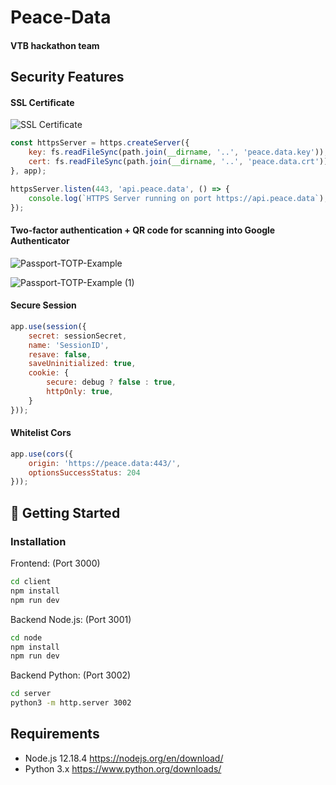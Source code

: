 # Peace-Data
#### VTB hackathon team

## Security Features
#### SSL Certificate 
![SSL Certificate](https://user-images.githubusercontent.com/5055654/95653059-5f31c400-0afe-11eb-8519-3bd99940ca86.png)
```js
const httpsServer = https.createServer({
    key: fs.readFileSync(path.join(__dirname, '..', 'peace.data.key')),
    cert: fs.readFileSync(path.join(__dirname, '..', 'peace.data.crt')),
}, app);

httpsServer.listen(443, 'api.peace.data', () => {
    console.log(`HTTPS Server running on port https://api.peace.data`);
});
```

#### Two-factor authentication + QR code for scanning into Google Authenticator
![Passport-TOTP-Example](https://user-images.githubusercontent.com/5055654/95653175-41189380-0aff-11eb-9e73-df4a0c6874bc.png)

![Passport-TOTP-Example (1)](https://user-images.githubusercontent.com/5055654/95653176-4249c080-0aff-11eb-9155-8a2879d8fa9f.png)

#### Secure Session
```js
app.use(session({
    secret: sessionSecret,
    name: 'SessionID',
    resave: false,
    saveUninitialized: true,
    cookie: {
        secure: debug ? false : true,
        httpOnly: true,
    }
}));
```

#### Whitelist Cors 
```js
app.use(cors({
    origin: 'https://peace.data:443/',
    optionsSuccessStatus: 204
}));
```

#### 

## :rocket: Getting Started

### Installation
Frontend: (Port 3000)
```sh
cd client
npm install
npm run dev
```

Backend Node.js: (Port 3001)
```sh
cd node
npm install
npm run dev
```

Backend Python: (Port 3002)
```sh
cd server
python3 -m http.server 3002
```


## Requirements
* Node.js 12.18.4 https://nodejs.org/en/download/
* Python 3.x https://www.python.org/downloads/


